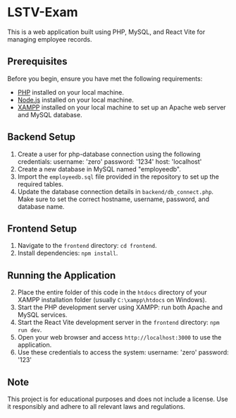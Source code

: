 # LSTV-Exam

This is a web application built using PHP, MySQL, and React Vite for managing employee records.

## Prerequisites

Before you begin, ensure you have met the following requirements:

- [PHP](https://www.php.net/downloads.php) installed on your local machine.
- [Node.js](https://nodejs.org/) installed on your local machine.
- [XAMPP](https://www.apachefriends.org/index.html) installed on your local machine to set up an Apache web server and MySQL database.

## Backend Setup
1. Create a user for php-database connection using the following credentials:
   username: 'zero'
   password: '1234'
   host: 'localhost'
2. Create a new database in MySQL named "employeedb".
3. Import the `employeedb.sql` file provided in the repository to set up the required tables.
4. Update the database connection details in `backend/db_connect.php`. Make sure to set the correct hostname, username, password, and database name.

## Frontend Setup

1. Navigate to the `frontend` directory: `cd frontend`.
2. Install dependencies: `npm install`.

## Running the Application


2. Place the entire folder of this code in the `htdocs` directory of your XAMPP installation folder (usually `C:\xampp\htdocs` on Windows).
3. Start the PHP development server using XAMPP: run both Apache and MySQL services.
4. Start the React Vite development server in the `frontend` directory: `npm run dev`.
5. Open your web browser and access `http://localhost:3000` to use the application.
6. Use these credentials to access the system:
   username: 'zero'
   password: '123'

## Note

This project is for educational purposes and does not include a license. Use it responsibly and adhere to all relevant laws and regulations.
